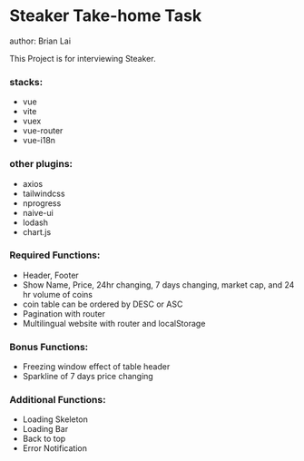 # Steaker Take-home Task

author: Brian Lai

This Project is for interviewing Steaker.

[]('./assets/preview.png')

### stacks:

- vue
- vite
- vuex
- vue-router
- vue-i18n

### other plugins:

- axios
- tailwindcss
- nprogress
- naive-ui
- lodash
- chart.js

### Required Functions:

- Header, Footer
- Show Name, Price, 24hr changing, 7 days changing, market cap, and 24 hr volume of coins
- coin table can be ordered by DESC or ASC
- Pagination with router
- Multilingual website with router and localStorage

### Bonus Functions:

- Freezing window effect of table header
- Sparkline of 7 days price changing

### Additional Functions:

- Loading Skeleton
- Loading Bar
- Back to top
- Error Notification
